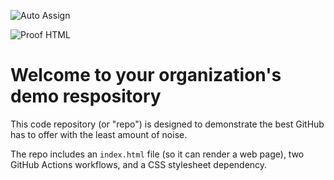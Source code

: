 ![Auto Assign](https://github.com/grndagrpsh/demo-repository/actions/workflows/auto-assign.yml/badge.svg)

![Proof HTML](https://github.com/grndagrpsh/demo-repository/actions/workflows/proof-html.yml/badge.svg)

# Welcome to your organization's demo respository
This code repository (or "repo") is designed to demonstrate the best GitHub has to offer with the least amount of noise.

The repo includes an `index.html` file (so it can render a web page), two GitHub Actions workflows, and a CSS stylesheet dependency.
